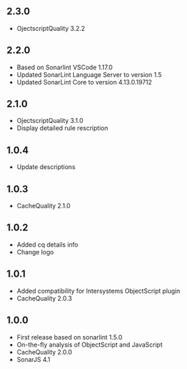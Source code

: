 ## 2.3.0
* OjectscriptQuality 3.2.2

## 2.2.0
* Based on Sonarlint VSCode 1.17.0
* Updated SonarLint Language Server to version 1.5
* Updated SonarLint Core to version 4.13.0.19712

## 2.1.0
* OjectscriptQuality 3.1.0
* Display detailed rule rescription 

## 1.0.4
*  Update descriptions

## 1.0.3
*  CacheQuality 2.1.0

## 1.0.2

* Added cq details info
* Change logo

## 1.0.1

* Added compatibility for Intersystems ObjectScript plugin
* CacheQuality 2.0.3

## 1.0.0

* First release based on sonarlint 1.5.0
* On-the-fly analysis of ObjectScript and JavaScript
* CacheQuality 2.0.0
* SonarJS 4.1
